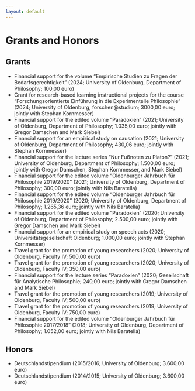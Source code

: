 ```yaml
---
layout: default
---
```


# Grants and Honors

## Grants

<!--
+ Financial support for the edited volume “Oldenburger Jahrbuch für Philosophie 2021/2022” (2023; University of Oldenburg, Department of Philosophy; XXX,XX euro; jointly with Helena Esther Grass)
-->

+ Financial support for the volume “Empirische Studien zu Fragen der Bedarfsgerechtigkeit” (2024; University of Oldenburg, Department of Philosophy; 100,00 euro)
+ Grant for research-based learning instructional projects for the course “Forschungsorientierte Einführung in die Experimentelle Philosophie” (2024; University of Oldenburg, forschen@studium; 3000,00 euro; jointly with Stephan Kornmesser)
+ Financial support for the edited volume “Paradoxien” (2021; University of Oldenburg, Department of Philosophy; 1.035,00 euro; jointly with Gregor Damschen and Mark Siebel)
+ Financial support for an empirical study on causation (2021; University of Oldenburg, Department of Philosophy; 430,06 euro; jointly with Stephan Kornmesser)
+ Financial support for the lecture series “Nur Fußnoten zu Platon?” (2021; University of Oldenburg, Department of Philosophy; 1.500,00 euro; jointly with Gregor Damschen, Stephan Kornmesser, and Mark Siebel)
+ Financial support for the edited volume “Oldenburger Jahrbuch für Philosophie 2019/2020” (2021; University of Oldenburg, Department of Philosophy; 300,00 euro; jointly with Nils Baratella)
+ Financial support for the edited volume “Oldenburger Jahrbuch für Philosophie 2019/2020” (2020; University of Oldenburg, Department of Philosophy; 1.265,36 euro; jointly with Nils Baratella)
+ Financial support for the edited volume “Paradoxien” (2020; University of Oldenburg, Department of Philosophy; 2.500,00 euro; jointly with Gregor Damschen and Mark Siebel)
+ Financial support for an empirical study on speech acts (2020; Universitätsgesellschaft Oldenburg; 1.000,00 euro; jointly with Stephan Kornmesser)
+ Travel grant for the promotion of young researchers (2020; University of Oldenburg, Faculty IV; 500,00 euro)
+ Travel grant for the promotion of young researchers (2020; University of Oldenburg, Faculty IV; 350,00 euro)
+ Financial support for the lecture series “Paradoxien” (2020; Gesellschaft für Analytische Philosophie; 240,00 euro; jointly with Gregor Damschen and Mark Siebel)
+ Travel grant for the promotion of young researchers (2019; University of Oldenburg, Faculty IV; 500,00 euro)
+ Travel grant for the promotion of young researchers (2019; University of Oldenburg, Faculty IV; 750,00 euro)
+ Financial support for the edited volume “Oldenburger Jahrbuch für Philosophie 2017/2018” (2018; University of Oldenburg, Department of Philosophy; 1.052,00 euro; jointly with Nils Baratella)

## Honors

+ Deutschlandstipendium (2015/2016; University of Oldenburg; 3.600,00 euro)
+ Deutschlandstipendium (2014/2015; University of Oldenburg; 3.600,00 euro)
